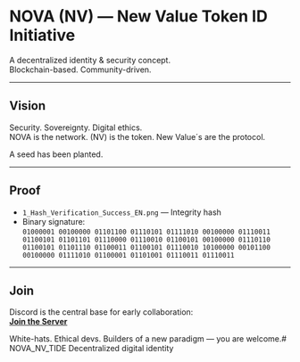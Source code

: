# NOVA (NV) — New Value Token ID Initiative

A decentralized identity & security concept.  
Blockchain-based. Community-driven.

---

## Vision

Security. Sovereignty. Digital ethics.  
NOVA is the network. (NV) is the token. New Value´s are the protocol.

A seed has been planted.

---

## Proof

- `1_Hash_Verification_Success_EN.png` — Integrity hash  
- Binary signature:  
  `01000001 00100000 01101100 01110101 01111010 00100000 01110011 01100101 01101101 01110000 01110010 01100101 00100000 01110110 01100101 01101110 01100011 01100101 01110010 10100000 00101100 00100000 01111010 01100001 01101001 01110011 01110011`

---

## Join

Discord is the central base for early collaboration:  
**[Join the Server](https://discord.gg/h3Ckjpd2m2)**

White-hats. Ethical devs. Builders of a new paradigm — you are welcome.# NOVA_NV_TIDE
Decentralized digital identity
